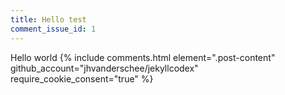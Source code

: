 ```yaml
---
title: Hello test
comment_issue_id: 1
---
```

<html>
<body>
Hello world
<script src="/js/jquery.min.js"></script>
{% include comments.html element=".post-content" github_account="jhvanderschee/jekyllcodex" require_cookie_consent="true" %}
</body>
</html>

